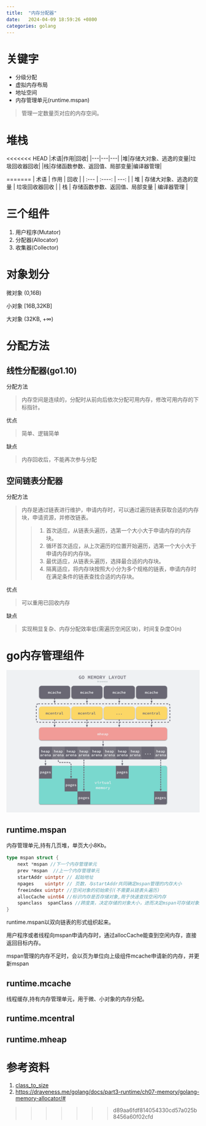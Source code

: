 ```yaml
---
title:  "内存分配器"
date:   2024-04-09 18:59:26 +0800
categories: golang
---
```

# 关键字
* 分级分配
* 虚拟内存布局
* 地址空间
* 内存管理单元(runtime.mspan)
> 管理一定数量页对应的内存空间。

# 堆栈
<<<<<<< HEAD
|术语|作用|回收|
|---|---|---|
|堆|存储大对象、逃逸的变量|垃圾回收器回收|
|栈|存储函数参数、返回值、局部变量|编译器管理|


=======
| 术语      | 作用 |  回收    |
| :---        |    :----:   |          ---: |
| 堆 | 存储大对象、逃逸的变量       | 垃圾回收器回收   |
| 栈   | 存储函数参数、返回值、局部变量        | 编译器管理      |

# 三个组件
1. 用户程序(Mutator)
2. 分配器(Allocator)
3. 收集器(Collector)

# 对象划分
微对象 (0,16B)</p>
小对象 [16B,32KB]</p>
大对象 (32KB, +∞)


# 分配方法
## 线性分配器(go1.10)
分配方法
> 内存空间是连续的，分配时从前向后依次分配可用内存，修改可用内存的下标指针。

优点
> 简单、逻辑简单

缺点
> 内存回收后，不能再次参与分配
## 空间链表分配器
分配方法
> 内存是通过链表进行维护，申请内存时，可以通过遍历链表获取合适的内存块，申请资源，并修改链表。
>> 1. 首次适应，从链表头遍历，选第一个大小大于申请内存的内存块。
>> 2. 循环首次适应，从上次遍历的位置开始遍历，选第一个大小大于申请内存的内存块。
>> 3. 最优适应，从链表头遍历，选择最合适的内存块。
>> 4. 隔离适应，将内存块按照大小分为多个规格的链表，申请内存时在满足条件的链表查找合适的内存块。

优点
> 可以重用已回收内存

缺点
> 实现稍显复杂、内存分配效率低(需遍历空闲区块)，时间复杂度O(n)

# go内存管理组件
![](/assets/img/go-memory-layout.png)
## runtime.mspan
内存管理单元,持有几页堆，单页大小8Kb。
```go
type mspan struct {
	next *mspan //下一个内存管理单元
	prev *mspan  //上一个内存管理单元
    startAddr uintptr // 起始地址
    npages    uintptr // 页数，与startAddr共同确定mspan管理的内存大小
    freeindex uintptr //空闲对象的初始索引(不需要从链表头遍历)
    allocCache uint64 //标识内存是否存储对象,用于快速查找空闲内存
    spanclass  spanClass //跨度类，决定存储的对象大小，进而决定mspan可存储对象的个数，每个跨度对应对象的大小已经预置，见sizeclasses.go
}
```
runtime.mspan以双向链表的形式组织起来。</p>
用户程序或者线程向mspan申请内存时，通过allocCache能查到空闲内存，直接返回目标内存。</p>
mspan管理的内存不足时，会以页为单位向上级组件mcache申请新的内存，并更新mspan</p>
## runtime.mcache
线程缓存,持有内存管理单元，用于微、小对象的内存分配。
## runtime.mcentral
## runtime.mheap


# 参考资料
1. [class_to_size](https://github.com/golang/go/blob/b634f5d97a6e65f19057c00ed2095a1a872c7fa8/src/runtime/sizeclasses.go#L84)
2. https://draveness.me/golang/docs/part3-runtime/ch07-memory/golang-memory-allocator/#
>>>>>>> d89aa6fdf814054330cd57a025b8456a60f02cfd
